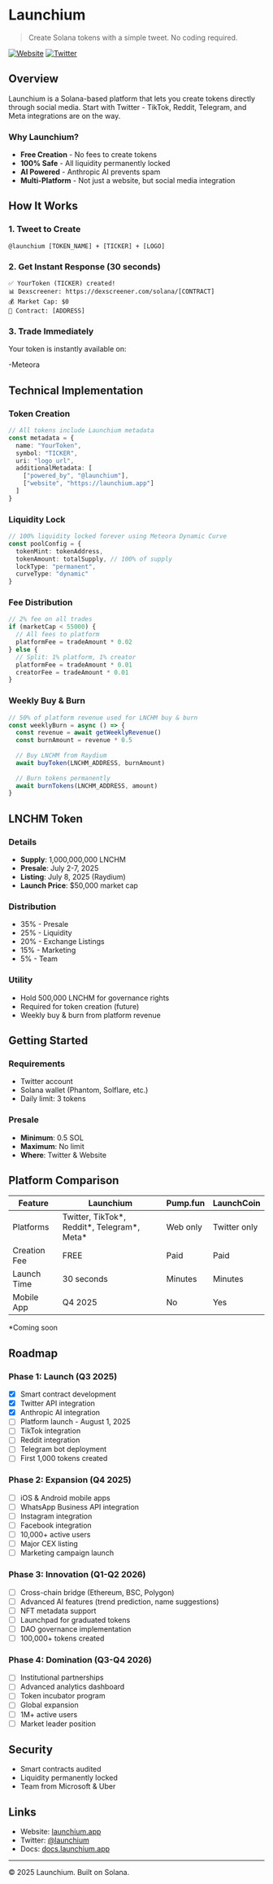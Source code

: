 # Launchium

> Create Solana tokens with a simple tweet. No coding required.

[![Website](https://img.shields.io/badge/Website-launchium.app-000000)](https://launchium.app)
[![Twitter](https://img.shields.io/badge/Twitter-@launchium-1DA1F2)](https://twitter.com/launchium)

## Overview

Launchium is a Solana-based platform that lets you create tokens directly through social media. Start with Twitter - TikTok, Reddit, Telegram, and Meta integrations are on the way.

### Why Launchium?

- **Free Creation** - No fees to create tokens
- **100% Safe** - All liquidity permanently locked
- **AI Powered** - Anthropic AI prevents spam
- **Multi-Platform** - Not just a website, but social media integration

## How It Works

### 1. Tweet to Create

```
@launchium [TOKEN_NAME] + [TICKER] + [LOGO]
```

### 2. Get Instant Response (30 seconds)

```
✅ YourToken (TICKER) created!
📊 Dexscreener: https://dexscreener.com/solana/[CONTRACT]
💰 Market Cap: $0
📄 Contract: [ADDRESS]
```

### 3. Trade Immediately

Your token is instantly available on:

 -Meteora


## Technical Implementation

### Token Creation

```typescript
// All tokens include Launchium metadata
const metadata = {
  name: "YourToken",
  symbol: "TICKER",
  uri: "logo_url",
  additionalMetadata: [
    ["powered_by", "@launchium"],
    ["website", "https://launchium.app"]
  ]
}
```

### Liquidity Lock

```typescript
// 100% liquidity locked forever using Meteora Dynamic Curve
const poolConfig = {
  tokenMint: tokenAddress,
  tokenAmount: totalSupply, // 100% of supply
  lockType: "permanent",
  curveType: "dynamic"
}
```

### Fee Distribution

```typescript
// 2% fee on all trades
if (marketCap < 55000) {
  // All fees to platform
  platformFee = tradeAmount * 0.02
} else {
  // Split: 1% platform, 1% creator
  platformFee = tradeAmount * 0.01
  creatorFee = tradeAmount * 0.01
}
```

### Weekly Buy & Burn

```typescript
// 50% of platform revenue used for LNCHM buy & burn
const weeklyBurn = async () => {
  const revenue = await getWeeklyRevenue()
  const burnAmount = revenue * 0.5
  
  // Buy LNCHM from Raydium
  await buyToken(LNCHM_ADDRESS, burnAmount)
  
  // Burn tokens permanently
  await burnTokens(LNCHM_ADDRESS, amount)
}
```

## LNCHM Token

### Details
- **Supply**: 1,000,000,000 LNCHM
- **Presale**: July 2-7, 2025
- **Listing**: July 8, 2025 (Raydium)
- **Launch Price**: $50,000 market cap

### Distribution
- 35% - Presale
- 25% - Liquidity
- 20% - Exchange Listings
- 15% - Marketing
- 5% - Team

### Utility
- Hold 500,000 LNCHM for governance rights
- Required for token creation (future)
- Weekly buy & burn from platform revenue

## Getting Started

### Requirements
- Twitter account
- Solana wallet (Phantom, Solflare, etc.)
- Daily limit: 3 tokens

### Presale
- **Minimum**: 0.5 SOL
- **Maximum**: No limit
- **Where**: Twitter & Website

## Platform Comparison

| Feature | Launchium | Pump.fun | LaunchCoin |
|---------|-----------|----------|------------|
| Platforms | Twitter, TikTok*, Reddit*, Telegram*, Meta* | Web only | Twitter only |
| Creation Fee | FREE | Paid | Paid |
| Launch Time | 30 seconds | Minutes | Minutes |
| Mobile App | Q4 2025 | No | Yes |

*Coming soon

## Roadmap

### Phase 1: Launch (Q3 2025)
- [x] Smart contract development
- [x] Twitter API integration
- [x] Anthropic AI integration
- [ ] Platform launch - August 1, 2025
- [ ] TikTok integration
- [ ] Reddit integration
- [ ] Telegram bot deployment
- [ ] First 1,000 tokens created

### Phase 2: Expansion (Q4 2025)
- [ ] iOS & Android mobile apps
- [ ] WhatsApp Business API integration
- [ ] Instagram integration
- [ ] Facebook integration
- [ ] 10,000+ active users
- [ ] Major CEX listing
- [ ] Marketing campaign launch

### Phase 3: Innovation (Q1-Q2 2026)
- [ ] Cross-chain bridge (Ethereum, BSC, Polygon)
- [ ] Advanced AI features (trend prediction, name suggestions)
- [ ] NFT metadata support
- [ ] Launchpad for graduated tokens
- [ ] DAO governance implementation
- [ ] 100,000+ tokens created

### Phase 4: Domination (Q3-Q4 2026)
- [ ] Institutional partnerships
- [ ] Advanced analytics dashboard
- [ ] Token incubator program
- [ ] Global expansion
- [ ] 1M+ active users
- [ ] Market leader position

## Security

- Smart contracts audited
- Liquidity permanently locked
- Team from Microsoft & Uber

## Links

- Website: [launchium.app](https://launchium.app)
- Twitter: [@launchium](https://twitter.com/launchium)
- Docs: [docs.launchium.app](https://docs.launchium.app)

---

© 2025 Launchium. Built on Solana.
